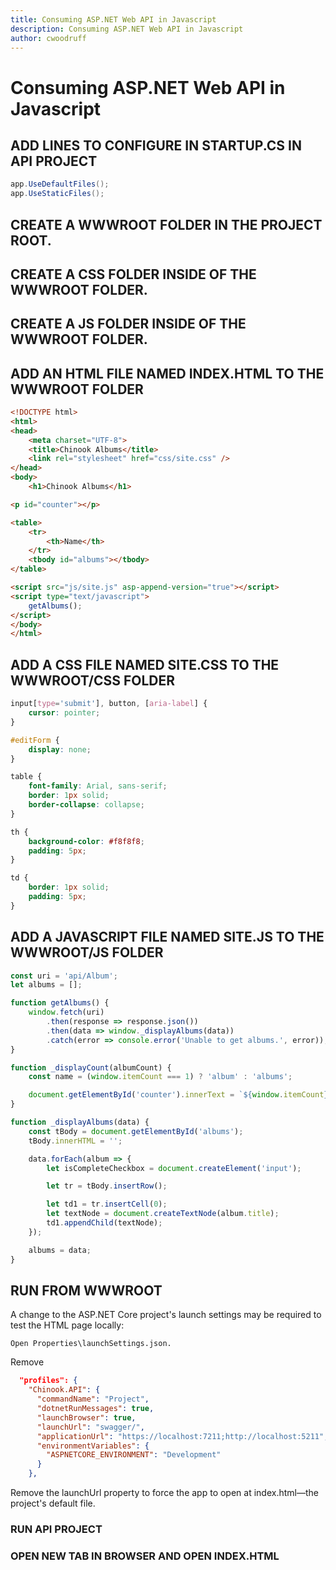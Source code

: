 ```yaml
---
title: Consuming ASP.NET Web API in Javascript
description: Consuming ASP.NET Web API in Javascript
author: cwoodruff
---
```

# Consuming ASP.NET Web API in Javascript

## ADD LINES TO CONFIGURE IN STARTUP.CS IN API PROJECT

```csharp
app.UseDefaultFiles();
app.UseStaticFiles();
```

## CREATE A WWWROOT FOLDER IN THE PROJECT ROOT.

## CREATE A CSS FOLDER INSIDE OF THE WWWROOT FOLDER.

## CREATE A JS FOLDER INSIDE OF THE WWWROOT FOLDER.

## ADD AN HTML FILE NAMED INDEX.HTML TO THE WWWROOT FOLDER

```html
<!DOCTYPE html>
<html>
<head>
    <meta charset="UTF-8">
    <title>Chinook Albums</title>
    <link rel="stylesheet" href="css/site.css" />
</head>
<body>
    <h1>Chinook Albums</h1>

<p id="counter"></p>

<table>
    <tr>
        <th>Name</th>
    </tr>
    <tbody id="albums"></tbody>
</table>

<script src="js/site.js" asp-append-version="true"></script>
<script type="text/javascript">
    getAlbums();
</script>
</body>
</html>
```


## ADD A CSS FILE NAMED SITE.CSS TO THE WWWROOT/CSS FOLDER

```css
input[type='submit'], button, [aria-label] {
    cursor: pointer;
}

#editForm {
    display: none;
}

table {
    font-family: Arial, sans-serif;
    border: 1px solid;
    border-collapse: collapse;
}

th {
    background-color: #f8f8f8;
    padding: 5px;
}

td {
    border: 1px solid;
    padding: 5px;
}
```


## ADD A JAVASCRIPT FILE NAMED SITE.JS TO THE WWWROOT/JS FOLDER

```javascript
const uri = 'api/Album';
let albums = [];

function getAlbums() {
    window.fetch(uri)
        .then(response => response.json())
        .then(data => window._displayAlbums(data))
        .catch(error => console.error('Unable to get albums.', error));
}

function _displayCount(albumCount) {
    const name = (window.itemCount === 1) ? 'album' : 'albums';

    document.getElementById('counter').innerText = `${window.itemCount} ${name}`;
}

function _displayAlbums(data) {
    const tBody = document.getElementById('albums');
    tBody.innerHTML = '';

    data.forEach(album => {
        let isCompleteCheckbox = document.createElement('input');

        let tr = tBody.insertRow();

        let td1 = tr.insertCell(0);
        let textNode = document.createTextNode(album.title);
        td1.appendChild(textNode);
    });

    albums = data;
}
```

## RUN FROM WWWROOT

A change to the ASP.NET Core project's launch settings may be required to test the HTML page locally:

```plaintext
Open Properties\launchSettings.json.
```

Remove
```json
  "profiles": {
    "Chinook.API": {
      "commandName": "Project",
      "dotnetRunMessages": true,
      "launchBrowser": true,
      "launchUrl": "swagger/",
      "applicationUrl": "https://localhost:7211;http://localhost:5211",
      "environmentVariables": {
        "ASPNETCORE_ENVIRONMENT": "Development"
      }
    },
```

Remove the launchUrl property to force the app to open at index.html—the project's default file.

### RUN API PROJECT

### OPEN NEW TAB IN BROWSER AND OPEN INDEX.HTML